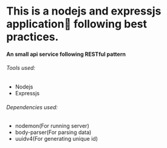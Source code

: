 # This is a nodejs and expressjs application💪 following best practices.
#### An small api service following RESTful pattern
###### Tools used:
- Nodejs
- Expressjs
###### Dependencies used:
- nodemon(For running server)
- body-parser(For parsing data)
- uuidv4(For generating unique id)
